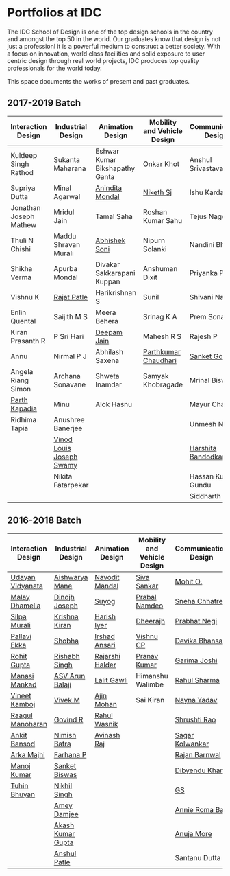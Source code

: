 Portfolios at IDC
===

The IDC School of Design is one of the top design schools in the country and amongst the top 50 in the world. Our graduates know that design is not just a professionl it is a powerful medium to construct a better society. With a focus on innovation, world class facilities and solid exposure to user centric design through real world projects, IDC produces top quality professionals for the world today.

This space documents the works of present and past graduates. 

2017-2019 Batch
-----
| **Interaction Design**                                   | **Industrial Design**                                                | **Animation Design**                                      | **Mobility and Vehicle Design**                               | **Communication Design**                                         |
|-------------------------------------------------------|------------------------------------------------------------------|-------------------------------------------------------|-----------------------------------------------------------|--------------------------------------------------------------|
| Kuldeep Singh Rathod                                  | Sukanta Maharana                                                 | Eshwar Kumar Bikshapathy Ganta                        | Onkar Khot                                                | Anshul Srivastava                                            |
| Supriya Dutta                                         | Minal Agarwal                                                    | [Anindita Mondal](https://anindita24.artstation.com/) | [Niketh Sj](https://www.behance.net/nikethsj)             | Ishu Kardam                                                  |
| Jonathan Joseph Mathew                                | Mridul Jain                                                      | Tamal Saha                                            | Roshan Kumar Sahu                                         | Tejus Nagdev                                                 |
| Thuli N Chishi                                        | Maddu Shravan Murali                                             | [Abhishek Soni](https://www.behance.net/rudrabhishek) | Nipurn Solanki                                            | Nandini Bhosale                                              |
| Shikha Verma                                          | Apurba Mondal                                                    | Divakar Sakkarapani Kuppan                            | Anshuman Dixit                                            | Priyanka Purty                                               |
| Vishnu K                                              | [Rajat Patle](https://www.behance.net/rajatatbehc564)            | Harikrishnan S                                        | Sunil                                                     | Shivani Nayak                                                |
| Enlin Quental                                         | Saijith M S                                                      | Meera Behera                                          | Srinag K A                                                | Prem Sonar                                                   |
| Kiran Prasanth R                                      | P Sri Hari                                                       | [Deepam Jain](https://www.behance.net/JainDeepam)     | Mahesh R S                                                | Rajesh P                                                     |
| Annu                                                  | Nirmal P J                                                       | Abhilash Saxena                                       | [Parthkumar Chaudhari](https://www.behance.net/ardhviram) | [Sanket Gonte](https://www.behance.net/sanketgk955328)       |
| Angela Riang Simon                                    | Archana Sonavane                                                 | Shweta Inamdar                                        | Samyak Khobragade                                         | Mrinal Biswas                                                |
| [Parth Kapadia](https://www.behance.net/parthkapadia) | Minu                                                             | Alok Hasnu                                            |                                                           | Mayur Chaure                                                 |
| Ridhima Tapia                                         | Anushree Banerjee                                                |                                                       |                                                           | Unmesh Nayak                                                 |
|                                                       | [Vinod Louis Joseph Swamy](https://www.behance.net/vinodljswamy) |                                                       |                                                           | [Harshita Bandodkar](https://www.behance.net/harshitaba0e55) |
|                                                       | Nikita Fatarpekar                                                |                                                       |                                                           | Hassan Kumar Gundu                                           |
|                                                       |                                                                  |                                                       |                                                           | Siddharth A                                                  |



2016-2018 Batch
----
| **Interaction Design**                                         | **Industrial Design**                                         | **Animation Design**                                          | **Mobility and Vehicle Design**                           | **Communication Design**                                      |
|------------------------------------------------------------|-----------------------------------------------------------|-----------------------------------------------------------|-------------------------------------------------------|-----------------------------------------------------------|
| [Udayan Vidyanata](https://www.behance.net/udayanvidyanta) | [Aishwarya Mane](https://www.behance.net/Aishwarya_Mane)  | [Navodit Mandal](https://www.behance.net/navodit)         | [Siva Sankar](https://www.behance.net/siva493)        | [Mohit O.](https://www.behance.net/mohithO)               |
| [Malay Dhamelia](http://dee-am.in/myWorks)                        | [Dinojh Joseph](https://www.behance.net/dinojjosep3176)   | [Suyog](https://www.behance.net/suyog2703)                | [Prabal Namdeo](https://www.behance.net/prabalnamdeo) | [Sneha Chhatre](https://www.behance.net/sneha_chhatre)    |
| [Silpa Murali](https://www.behance.net/silpa_murali)       | [Krishna Kiran](https://www.behance.net/kriskiran)        | [Harish Iyer](https://www.behance.net/nharishiyer)        | [Dheerajh](https://www.behance.net/dheerudijub0c0)    | [Prabhat Negi](https://www.behance.net/np_3c2f39)         |
| [Pallavi Ekka](https://www.behance.net/pallavimon3e2c)     | [Shobha](http://www.behance.net/bshobhanaia0bd)                  | [Irshad Ansari](https://www.behance.net/irshu0786aa8ad)   | [Vishnu CP](https://www.behance.net/vishnucp2)        | [Devika Bhansali](https://www.behance.net/devikabhansali) |
| [Rohit Gupta](http://rohitg.in/projects/)                  | [Rishabh Singh](http://be.net/arsinghris29ae)                    | [Rajarshi Halder](https://www.behance.net/rajarshihalder) | [Pranav Kumar](https://www.behance.net/design-pk)     | [Garima Joshi](https://www.behance.net/nuevoartista)      |
| [Manasi Mankad](https://www.behance.net/m_mankad)          | [ASV Arun Balaji](https://www.behance.net/asvabalajiaa9e) | [Lalit Gawli](https://www.behance.net/gawalilalib515)     | Himanshu Walimbe                                      | [Rahul Sharma](https://www.behance.net/rahulsharma403)    |
| [Vineet Kamboj](http://www.vineetkamboj.info)                     | [Vivek M](https://www.behance.net/vivek_m)                | [Ajin Mohan](https://www.behance.net/ajinmohan0af7d)     | Sai Kiran                                             | [Nayna Yadav](https://www.behance.net/naynayadav)         |
| [Raagul Manoharan](http://www.raagulmanoharan.com)                | [Govind R](https://www.behance.net/govnd)                | [Rahul Wasnik](https://www.behance.net/wasnikrahub669)    |                                                       | [Shrushti Rao](https://www.behance.net/shrushtirao)       |
| [Ankit Bansod](https://www.behance.net/ankit_bansod)       | [Nimish Batra](http://nimishbatra.info)                   | [Avinash Raj](https://www.behance.net/avinash93)          |                                                       | [Sagar Kolwankar](https://www.behance.net/sagarkolwae371) |
| [Arka Majhi](https://www.behance.net/arkamajhi)            | [Farhana P](https://www.behance.net/farhanap63a0e)        |                                                           |                                                       | [Rajan Barnwal](https://www.behance.net/rajanbarnwal)     |
| [Manoj Kumar](https://www.behance.net/manojpenworks)       | [Sanket Biswas](https://www.behance.net/arsanketbie70e)   |                                                           |                                                       | [Dibyendu Khan](https://www.behance.net/dibyenduid50d9)   |
| [Tuhin Bhuyan](http://tbhynx.github.com)                   | [Nikhil Singh](http://nikhilsingh.design)                 |                                                           |                                                       | [GS](https://www.behance.net/GS_Rajni)                    |
|                                                            | [Amey Damjee](https://www.behance.net/damjee)             |                                                           |                                                       | [Annie Roma Baa](https://www.behance.net/annie_roma_baa)  |
|                                                            | [Akash Kumar Gupta](https://www.behance.net/aayanakash)   |                                                           |                                                       | [Anuja More](https://www.behance.net/anujamore)           |
|                                                            | [Anshul Patle](https://www.behance.net/anshulpatle)       |                                                           |                                                       | Santanu Dutta                                             |




